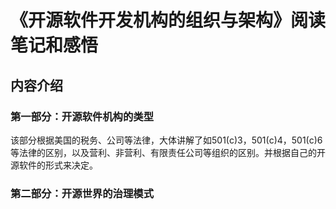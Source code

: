 
# 《开源软件开发机构的组织与架构》阅读笔记和感悟


## 内容介绍


### 第一部分：开源软件机构的类型

该部分根据美国的税务、公司等法律，大体讲解了如501(c)3，501(c)4，501(c)6等法律的区别，以及营利、非营利、有限责任公司等组织的区别。并根据自己的开源软件的形式来决定。

### 第二部分：开源世界的治理模式
